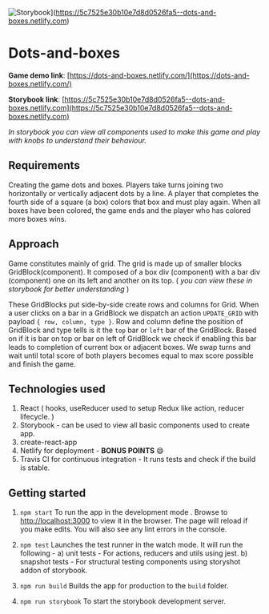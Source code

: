 ![Storybook](https://github.com/storybooks/brand/blob/master/badge/badge-storybook.svg)](https://5c7525e30b10e7d8d0526fa5--dots-and-boxes.netlify.com)

# Dots-and-boxes

**Game demo link**: [https://dots-and-boxes.netlify.com/](https://dots-and-boxes.netlify.com/)

**Storybook link**: [https://5c7525e30b10e7d8d0526fa5--dots-and-boxes.netlify.com](https://5c7525e30b10e7d8d0526fa5--dots-and-boxes.netlify.com)

_In storybook you can view all components used to make this game and play with knobs to understand their behaviour._

## Requirements

Creating the game dots and boxes. Players take turns joining two horizontally or vertically adjacent dots by a line. A player that completes the fourth side of a square (a box) colors that box and must play again. When all boxes have been colored, the game ends and the player who has colored more boxes wins.

## Approach

Game constitutes mainly of grid. The grid is made up of smaller blocks GridBlock(component). It composed of a box div (component) with a bar div (component) one on its left and another on its top. ( _you can view these in storybook for better understanding_ )

These GridBlocks put side-by-side create rows and columns for Grid. When a user clicks on a bar in a GridBlock we dispatch an action `UPDATE_GRID` with payload `{ row, column, type }`. Row and column define the position of GridBlock and type tells is it the `top` bar or `left` bar of the GridBlock. Based on if it is bar on top or bar on left of GridBlock we check if enabling this bar leads to completion of current box or adjacent boxes. We swap turns and wait until total score of both players becomes equal to max score possible and finish the game.

## Technologies used

1.  React ( hooks, useReducer used to setup Redux like action, reducer lifecycle. )
2.  Storybook - can be used to view all basic components used to create app.
3.  create-react-app
4.  Netlify for deployment - **BONUS POINTS** :smile:
5.  Travis CI for continuous integration - It runs tests and check if the build is stable.

## Getting started

1.  `npm start` To run the app in the development mode . Browse to [http://localhost:3000](http://localhost:3000) to view it in the browser. The page will reload if you make edits. You will also see any lint errors in the console.

2.  `npm test` Launches the test runner in the watch mode. It will run the following -
    a) unit tests - For actions, reducers and utils using jest.
    b) snapshot tests - For structural testing components using storyshot addon of storybook.

3.  `npm run build` Builds the app for production to the `build` folder.

4.  `npm run storybook` To start the storybook development server.
